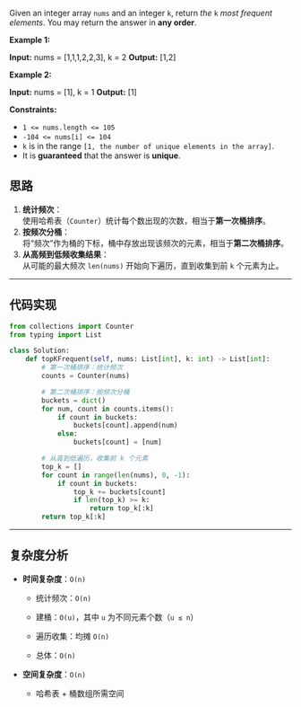 Given an integer array `nums` and an integer `k`, return _the_ `k` _most frequent elements_. You may return the answer in **any order**.

**Example 1:**

**Input:** nums = [1,1,1,2,2,3], k = 2
**Output:** [1,2]

**Example 2:**

**Input:** nums = [1], k = 1
**Output:** [1]

**Constraints:**

- `1 <= nums.length <= 105`
- `-104 <= nums[i] <= 104`
- `k` is in the range `[1, the number of unique elements in the array]`.
- It is **guaranteed** that the answer is **unique**.

## 思路
1. **统计频次**：  
   使用哈希表（`Counter`）统计每个数出现的次数，相当于**第一次桶排序**。  
2. **按频次分桶**：  
   将“频次”作为桶的下标，桶中存放出现该频次的元素，相当于**第二次桶排序**。  
3. **从高频到低频收集结果**：  
   从可能的最大频次 `len(nums)` 开始向下遍历，直到收集到前 `k` 个元素为止。

---

## 代码实现
```python
from collections import Counter
from typing import List

class Solution:
    def topKFrequent(self, nums: List[int], k: int) -> List[int]:
        # 第一次桶排序：统计频次
        counts = Counter(nums)

        # 第二次桶排序：按频次分桶
        buckets = dict()
        for num, count in counts.items():
            if count in buckets:
                buckets[count].append(num)
            else:
                buckets[count] = [num]

        # 从高到低遍历，收集前 k 个元素
        top_k = []
        for count in range(len(nums), 0, -1):
            if count in buckets:
                top_k += buckets[count]
                if len(top_k) >= k:
                    return top_k[:k]
        return top_k[:k]
````

---

## 复杂度分析

- **时间复杂度**：`O(n)`
    
    - 统计频次：`O(n)`
        
    - 建桶：`O(u)`，其中 `u` 为不同元素个数（`u ≤ n`）
        
    - 遍历收集：均摊 `O(n)`
        
    - 总体：`O(n)`
        
- **空间复杂度**：`O(n)`
    
    - 哈希表 + 桶数组所需空间
    
